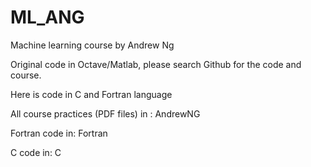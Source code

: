# ML_ANG

Machine learning course by Andrew Ng

Original code in Octave/Matlab, please search Github for the code and course.

Here is code in C and Fortran language

All course practices (PDF files) in : AndrewNG

Fortran code in: Fortran

C code in: C


